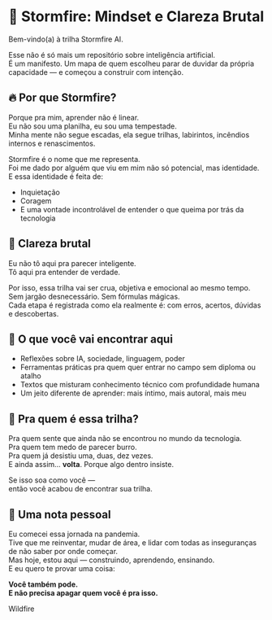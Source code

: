 # 💭 Stormfire: Mindset e Clareza Brutal

Bem-vindo(a) à trilha Stormfire AI.

Esse não é só mais um repositório sobre inteligência artificial.  
É um manifesto. Um mapa de quem escolheu parar de duvidar da própria capacidade — e começou a construir com intenção.

## 🔥 Por que Stormfire?

Porque pra mim, aprender não é linear.  
Eu não sou uma planilha, eu sou uma tempestade.  
Minha mente não segue escadas, ela segue trilhas, labirintos, incêndios internos e renascimentos.

Stormfire é o nome que me representa.  
Foi me dado por alguém que viu em mim não só potencial, mas identidade.  
E essa identidade é feita de:

- Inquietação
- Coragem
- E uma vontade incontrolável de entender o que queima por trás da tecnologia

## 🚨 Clareza brutal

Eu não tô aqui pra parecer inteligente.  
Tô aqui pra entender de verdade.

Por isso, essa trilha vai ser crua, objetiva e emocional ao mesmo tempo.  
Sem jargão desnecessário. Sem fórmulas mágicas.  
Cada etapa é registrada como ela realmente é: com erros, acertos, dúvidas e descobertas.

## 🧠 O que você vai encontrar aqui

- Reflexões sobre IA, sociedade, linguagem, poder  
- Ferramentas práticas pra quem quer entrar no campo sem diploma ou atalho  
- Textos que misturam conhecimento técnico com profundidade humana  
- Um jeito diferente de aprender: mais íntimo, mais autoral, mais meu

## 👣 Pra quem é essa trilha?

Pra quem sente que ainda não se encontrou no mundo da tecnologia.  
Pra quem tem medo de parecer burro.  
Pra quem já desistiu uma, duas, dez vezes.  
E ainda assim… **volta**. Porque algo dentro insiste.

Se isso soa como você —  
então você acabou de encontrar sua trilha.

## 💌 Uma nota pessoal

Eu comecei essa jornada na pandemia.  
Tive que me reinventar, mudar de área, e lidar com todas as inseguranças de não saber por onde começar.  
Mas hoje, estou aqui — construindo, aprendendo, ensinando.  
E eu quero te provar uma coisa:

**Você também pode.  
E não precisa apagar quem você é pra isso.**

Wildfire

